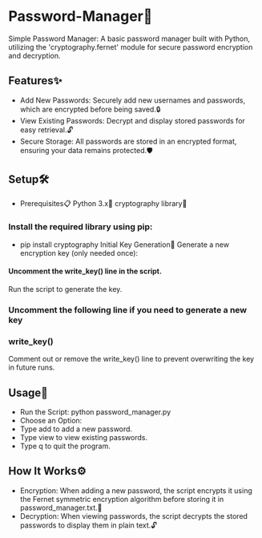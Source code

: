 # Password-Manager🔐
Simple Password Manager: A basic password manager built with Python, utilizing the 'cryptography.fernet' module for secure password encryption and decryption.
## Features✨
- Add New Passwords: Securely add new usernames and passwords, which are encrypted before being saved.🔒
- View Existing Passwords: Decrypt and display stored passwords for easy retrieval.🔓
- Secure Storage: All passwords are stored in an encrypted format, ensuring your data remains protected.🛡️
## Setup🛠️
- Prerequisites📋
Python 3.x🐍
cryptography library🔐
### Install the required library using pip:

- pip install cryptography
Initial Key Generation🔑
Generate a new encryption key (only needed once):

#### Uncomment the write_key() line in the script.
Run the script to generate the key.

### Uncomment the following line if you need to generate a new key
### write_key()
Comment out or remove the write_key() line to prevent overwriting the key in future runs.
## Usage🚀
- Run the Script:
python password_manager.py
- Choose an Option:
- Type add to add a new password.
- Type view to view existing passwords.
- Type q to quit the program.
## How It Works⚙️
- Encryption: When adding a new password, the script encrypts it using the Fernet symmetric encryption algorithm before storing it in password_manager.txt.🔐
- Decryption: When viewing passwords, the script decrypts the stored passwords to display them in plain text.🔓
